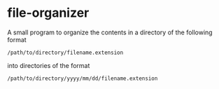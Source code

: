 # file-organizer
A small program to organize the contents in a directory of the following format
```
/path/to/directory/filename.extension
```
into directories of the format
```
/path/to/directory/yyyy/mm/dd/filename.extension
```

